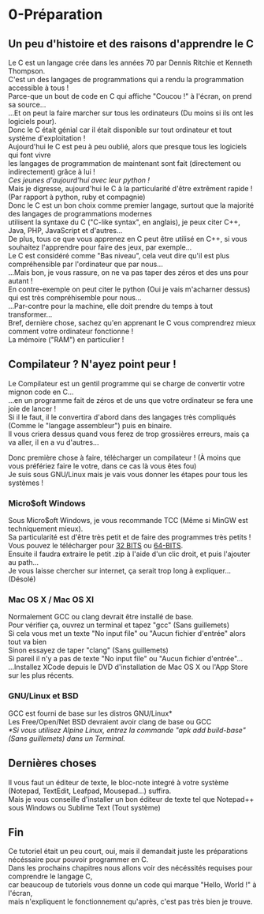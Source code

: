 # 0-Préparation  
  
## Un peu d'histoire et des raisons d'apprendre le C  
  
Le C est un langage crée dans les années 70 par Dennis Ritchie et Kenneth Thompson.  
C'est un des langages de programmations qui a rendu la programmation accessible à tous !  
Parce-que un bout de code en C qui affiche "Coucou !" à l'écran, on prend sa source...  
...Et on peut la faire marcher sur tous les ordinateurs (Du moins si ils ont les logiciels pour).  
Donc le C était génial car il était disponible sur tout ordinateur et tout système d'exploitation !  
Aujourd'hui le C est peu à peu oublié, alors que presque tous les logiciels qui font vivre  
les langages de programmation de maintenant sont fait (directement ou indirectement) grâce à lui !  
*Ces jeunes d'aujourd'hui avec leur python !*  
Mais je digresse, aujourd'hui le C à la particularité d'être extrêment rapide ! (Par rapport à python, ruby et compagnie)  
Donc le C est un bon choix comme premier langage, surtout que la majorité des langages de programmations modernes  
utilisent la syntaxe du C ("C-like syntax", en anglais), je peux citer C++, Java, PHP, JavaScript et d'autres...  
De plus, tous ce que vous apprenez en C peut être utilisé en C++, si vous souhaitez l'apprendre pour faire des jeux, par exemple...  
Le C est considéré comme "Bas niveau", cela veut dire qu'il est plus compréhensible par l'ordinateur que par nous...  
...Mais bon, je vous rassure, on ne va pas taper des zéros et des uns pour autant !  
En contre-exemple on peut citer le python (Oui je vais m'acharner dessus) qui est très compréhisemble pour nous...  
...Par-contre pour la machine, elle doit prendre du temps à tout transformer...  
Bref, dernière chose, sachez qu'en apprenant le C vous comprendrez mieux comment votre ordinateur fonctionne !  
La mémoire ("RAM") en particulier !  
  
## Compilateur ? N'ayez point peur !  
  
Le Compilateur est un gentil programme qui se charge de convertir votre mignon code en C...  
...en un programme fait de zéros et de uns que votre ordinateur se fera une joie de lancer !  
Si il le faut, il le convertira d'abord dans des langages très compliqués (Comme le "langage assembleur") puis en binaire.  
Il vous criera dessus quand vous ferez de trop grossières erreurs, mais ça va aller, il en a vu d'autres...  
  
Donc première chose à faire, télécharger un compilateur ! (À moins que vous préfériez faire le votre, dans ce cas là vous êtes fou)  
Je suis sous GNU/Linux mais je vais vous donner les étapes pour tous les systèmes !  
  
### Micro$oft Windows  
  
Sous Micro$oft Windows, je vous recommande TCC (Même si MinGW est techniquement mieux).  
Sa particularité est d'être très petit et de faire des programmes très petits !  
Vous pouvez le télécharger pour [32 BITS](http://download.savannah.gnu.org/releases/tinycc/tcc-0.9.27-win32-bin.zip) ou [64-BITS](http://download.savannah.gnu.org/releases/tinycc/tcc-0.9.27-win64-bin.zip).  
Ensuite il faudra extraire le petit .zip à l'aide d'un clic droit, et puis l'ajouter au path...  
Je vous laisse chercher sur internet, ça serait trop long à expliquer... (Désolé)  
  
### Mac OS X / Mac OS XI  
  
Normalement GCC ou clang devrait être installé de base.  
Pour vérifier ça, ouvrez un terminal et tapez "gcc" (Sans guillemets)  
Si cela vous met un texte "No input file" ou "Aucun fichier d'entrée" alors tout va bien  
Sinon essayez de taper "clang" (Sans guillemets)   
Si pareil il n'y a pas de texte "No input file" ou "Aucun fichier d'entrée"...  
...Installez XCode depuis le DVD d'installation de Mac OS X ou l'App Store sur les plus récents.  
  
### GNU/Linux et BSD  
  
GCC est fourni de base sur les distros GNU/Linux\*  
Les Free/Open/Net BSD devraient avoir clang de base ou GCC  
*\*Si vous utilisez Alpine Linux, entrez la commande "apk add build-base" (Sans guillemets) dans un Terminal.*  
  
## Dernières choses  
  
Il vous faut un éditeur de texte, le bloc-note integré à votre système (Notepad, TextEdit, Leafpad, Mousepad...) suffira.  
Mais je vous conseille d'installer un bon éditeur de texte tel que Notepad++ sous Windows ou Sublime Text (Tout système)  
  
## Fin  
  
Ce tutoriel était un peu court, oui, mais il demandait juste les préparations nécéssaire pour pouvoir programmer en C.  
Dans les prochains chapitres nous allons voir des nécéssités requises pour comprendre le langage C,  
car beaucoup de tutoriels vous donne un code qui marque "Hello, World !" à l'écran,  
mais n'expliquent le fonctionnement qu'après, c'est pas très bien je trouve.  
